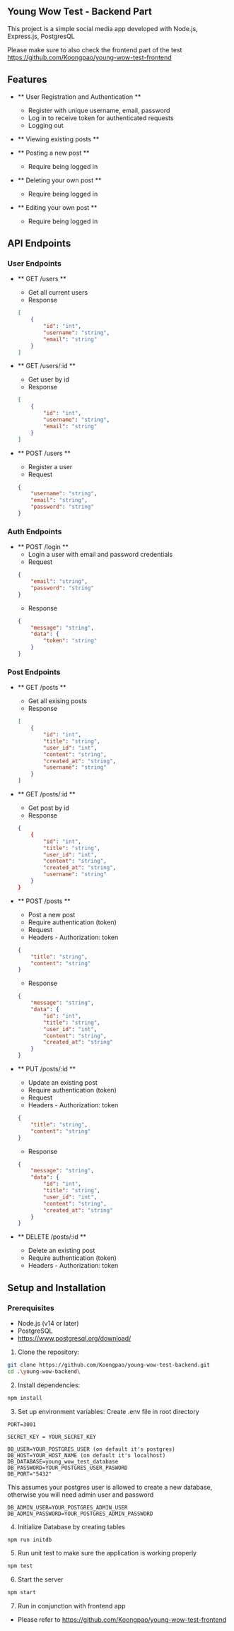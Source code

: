 ## Young Wow Test - Backend Part

This project is a simple social media app developed with Node.js, Express.js, PostgresQL

Please make sure to also check the frontend part of the test
https://github.com/Koongpao/young-wow-test-frontend

## Features

- ** User Registration and Authentication **

  - Register with unique username, email, password
  - Log in to receive token for authenticated requests
  - Logging out

- ** Viewing existing posts **
- ** Posting a new post **
  - Require being logged in
- ** Deleting your own post **
  - Require being logged in
- ** Editing your own post **
  - Require being logged in

## API Endpoints

### User Endpoints

- ** GET /users **
    - Get all current users
    - Response
    ```json
    [
        {
            "id": "int",
            "username": "string",
            "email": "string"
        }
    ]
    ```

- ** GET /users/:id **
    - Get user by id
    - Response
    ```json
    [
        {
            "id": "int",
            "username": "string",
            "email": "string"
        }
    ]
    ```

- ** POST /users **
    - Register a user
    - Request
    ```json
    {
        "username": "string",
        "email": "string",
        "password": "string"
    }
    ```

### Auth Endpoints

- ** POST /login **
    - Login a user with email and password credentials
    - Request
    ```json
    {
        "email": "string",
        "password": "string"
    }
    ```
    - Response
    ```json
    {
        "message": "string",
        "data": {
            "token": "string"
        }
    }
    ```

### Post Endpoints

- ** GET /posts **
    - Get all exising posts
    - Response
    ```json
    [
        {
            "id": "int",
            "title": "string",
            "user_id": "int",
            "content": "string",
            "created_at": "string",
            "username": "string"
        }
    ]

- ** GET /posts/:id **
    - Get post by id
    - Response
    ```json
    {
        {
            "id": "int",
            "title": "string",
            "user_id": "int",
            "content": "string",
            "created_at": "string",
            "username": "string"
        }
    }
    ```

- ** POST /posts **
    - Post a new post
    - Require authentication (token)
    - Request
    - Headers - Authorization: token
    ```json
    {
        "title": "string",
        "content": "string"
    }
    ```
    - Response
    ```json
    {
        "message": "string",
        "data": {
            "id": "int",
            "title": "string",
            "user_id": "int",
            "content": "string",
            "created_at": "string"
        }
    }
    ```

- ** PUT /posts/:id **
    - Update an existing post
    - Require authentication (token)
    - Request
    - Headers - Authorization: token
    ```json
    {
        "title": "string",
        "content": "string"
    }
    ```
    - Response
    ```json
    {
        "message": "string",
        "data": {
            "id": "int",
            "title": "string",
            "user_id": "int",
            "content": "string",
            "created_at": "string"
        }
    }
    ```

- ** DELETE /posts/:id **
    - Delete an existing post
    - Require authentication (token)
    - Headers - Authorization: token

## Setup and Installation

### Prerequisites

- Node.js (v14 or later)
- PostgreSQL
- https://www.postgresql.org/download/

1. Clone the repository:
```bash
git clone https://github.com/Koongpao/young-wow-test-backend.git
cd .\young-wow-backend\
```

2. Install dependencies:
```bash
npm install
```

3. Set up environment variables: Create .env file in root directory

```env
PORT=3001

SECRET_KEY = YOUR_SECRET_KEY

DB_USER=YOUR_POSTGRES_USER (on default it's postgres)
DB_HOST=YOUR_HOST_NAME (on default it's localhost)
DB_DATABASE=young_wow_test_database
DB_PASSWORD=YOUR_POSTGRES_USER_PASWORD
DB_PORT="5432"
```

This assumes your postgres user is allowed to create a new database, otherwise you will need admin user and password
```env
DB_ADMIN_USER=YOUR_POSTGRES_ADMIN_USER
DB_ADMIN_PASSWORD=YOUR_POSTGRES_ADMIN_PASSWORD
```
4. Initialize Database by creating tables
```bash
npm run initdb
```

5. Run unit test to make sure the application is working properly
```bash
npm test
```

6. Start the server
```bash
npm start
```

7. Run in conjunction with frontend app
- Please refer to https://github.com/Koongpao/young-wow-test-frontend

